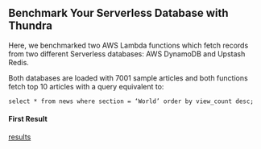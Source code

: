 ## Benchmark Your Serverless Database with Thundra

Here, we benchmarked two AWS Lambda functions which fetch records from two different Serverless databases: AWS DynamoDB and Upstash Redis. 

Both databases are loaded with 7001 sample articles and both functions fetch top 10 articles with a query equivalent to:
```shell
select * from news where section = ‘World’ order by view_count desc;
```


#### First Result
[results](summary.png)
